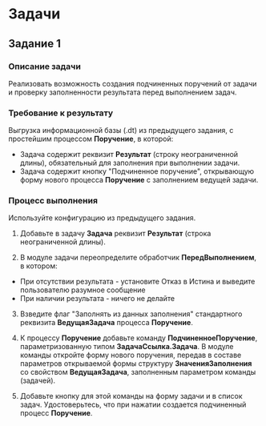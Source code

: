 # Задачи

## Задание 1

### Описание задачи

Реализовать возможность создания подчиненных поручений от задачи и проверку заполненности результата перед выполнением задач.

### Требование к результату

Выгрузка информационной базы (.dt) из предыдущего задания, с простейшим процессом **Поручение**, в которой:

* Задача содержит реквизит **Результат** (строку неограниченной длины), обязательный для заполнения при выполнении задачи.
* Задача содержит кнопку "Подчиненное поручение", открывающую форму нового процесса **Поручение** с заполнением ведущей задачи.

### Процесс выполнения

Используйте конфигурацию из предыдущего задания.

1. Добавьте в задачу **Задача** реквизит **Результат** (строка неограниченной длины).

2. В модуле задачи переопределите обработчик **ПередВыполнением**, в котором:

  * При отсутствии результата - установите Отказ в Истина и выведите пользователю разумное сообщение
  * При наличии результата - ничего не делайте

3. Взведите флаг "Заполнять из данных заполнения" стандартного реквизита **ВедущаяЗадача** процесса **Поручение**.

4. К процессу **Поручение** добавьте команду **ПодчиненноеПоручение**, параметризованную типом **ЗадачаСсылка.Задача**. В модуле команды откройте форму нового поручения, передав в составе параметров открываемой формы структуру **ЗначенияЗаполнения** со свойством **ВедущаяЗадача**, заполненным параметром команды (задачей).

5. Добавьте кнопку для этой команды на форму задачи и в список задач. Удостоверьтесь, что при нажатии создается подчиненный процесс **Поручение**.
